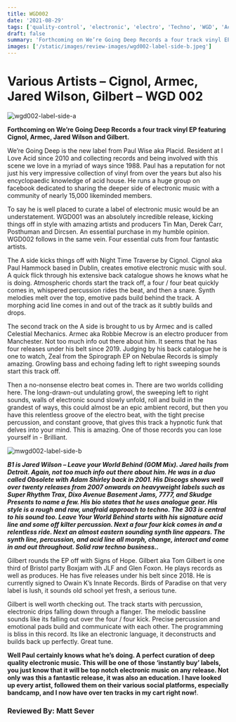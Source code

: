 ```yaml
---
title: WGD002
date: '2021-08-29'
tags: ['quality-control', 'electronic', 'electro', 'Techno', 'WGD', 'Acid Electro']
draft: false
summary: 'Forthcoming on We’re Going Deep Records a four track vinyl EP featuring Cignol, Armec, Jared Wilson and Gilbert.'
images: ['/static/images/review-images/wgd002-label-side-b.jpeg']
---
```


# Various Artists – Cignol, Armec, Jared Wilson, Gilbert – WGD 002

<div className="my-1 px-2 phone: w-full desktop: overflow-hidden xl:my-1 xl:px-2 xl:w-1/2">
  <Image
    alt="wgd002-label-side-a"
    src="/static/images/review-images/wgd002-label-side-a.jpeg"
    width={700}
    height={700}
  />
</div>

**Forthcoming on We’re Going Deep Records a four track vinyl EP featuring Cignol, Armec, Jared Wilson and Gilbert.**

We’re Going Deep is the new label from Paul Wise aka Placid. Resident at I Love Acid since 2010 and collecting records and being involved with this scene we love in a myriad of ways since 1988. Paul has a reputation for not just his very impressive collection of vinyl from over the years but also his encyclopaedic knowledge of acid house. He runs a huge group on facebook dedicated to sharing the deeper side of electronic music with a community of nearly 15,000 likeminded members.

To say he is well placed to curate a label of electronic music would be an understatement. WGD001 was an absolutely incredible release, kicking things off in style with amazing artists and producers Tin Man, Derek Carr, Posthuman and Dircsen. An essential purchase in my humble opinion. WGD002 follows in the same vein. Four essential cuts from four fantastic artists.

The A side kicks things off with Night Time Traverse by Cignol. Cignol aka Paul Hammock based in Dublin, creates emotive electronic music with soul. A quick flick through his extensive back catalogue shows he knows what he is doing. Atmospheric chords start the track off, a four / four beat quickly comes in, whispered percussion rides the beat, and then a snare. Synth melodies melt over the top, emotive pads build behind the track. A morphing acid line comes in and out of the track as it subtly builds and drops.

The second track on the A side is brought to us by Armec and is called Celestial Mechanics. Armec aka Robbie Mecrow is an electro producer from Manchester. Not too much info out there about him. It seems that he has four releases under his belt since 2019. Judging by his back catalogue he is one to watch, Zeal from the Spirograph EP on Nebulae Records is simply amazing. Growling bass and echoing fading left to right sweeping sounds start this track off.

Then a no-nonsense electro beat comes in. There are two worlds colliding here. The long-drawn-out undulating growl, the sweeping left to right sounds, walls of electronic sound slowly unfold, roll and build in the grandest of ways, this could almost be an epic ambient record, but then you have this relentless groove of the electro beat, with the tight precise percussion, and constant groove, that gives this track a hypnotic funk that delves into your mind. This is amazing. One of those records you can lose yourself in - Brilliant.

<div className="my-1 px-2 phone: w-full desktop: float-right w-1/2 overflow-hidden xl:my-1 xl:px-2 xl:w-1/2">
  <Image
    alt="mwgd002-label-side-b"
    src="/static/images/review-images/wgd002-label-side-b.jpeg"
    width={350}
    height={350}
  />
</div>

**_B1 is Jared Wilson – Leave your World Behind (GOM Mix). Jared hails from Detroit. Again, not too much info out there about him. He was in a duo called Obsolete with Adam Shirley back in 2001. His Discogs shows well over twenty releases from 2007 onwards on heavyweight labels such as Super Rhythm Trax, Dixo Avenue Basement Jams, 7777, and Skudge Presents to name a few. His bio states that he uses analogue gear. His style is a rough and raw, unafraid approach to techno. The 303 is central to his sound too. Leave Your World Behind starts with his signature acid line and some off kilter percussion. Next a four four kick comes in and a relentless ride. Next an almost eastern sounding synth line appears. The synth line, percussion, and acid line all morph, change, interact and come in and out throughout. Solid raw techno business.._**

Gilbert rounds the EP off with Signs of Hope. Gilbert aka Tom Gilbert is one third of Bristol party Boxjam with JLF and Glen Foxon. He plays records as well as produces. He has five releases under his belt since 2018. He is currently signed to Owain K’s Innate Records. Birds of Paradise on that very label is lush, it sounds old school yet fresh, a serious tune.

Gilbert is well worth checking out. The track starts with percussion, electronic drips falling down through a flanger. The melodic bassline sounds like its falling out over the four / four kick. Precise percussion and emotional pads build and communicate with each other. The programming is bliss in this record. Its like an electronic language, it deconstructs and builds back up perfectly. Great tune.

**Well Paul certainly knows what he’s doing. A perfect curation of deep quality electronic music. This will be one of those ‘instantly buy’ labels, you just know that it will be top notch electronic music on any release. Not only was this a fantastic release, it was also an education. I have looked up every artist, followed them on their various social platforms, especially bandcamp, and I now have over ten tracks in my cart right now!**.

### Reviewed By: Matt Sever
